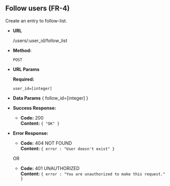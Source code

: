  **Follow users (FR-4)**
----
  Create an entry to follow-list.

* **URL**

  /users/:user_id/follow_list

* **Method:**

  `POST`
  
*  **URL Params**

   **Required:**
 
   `user_id=[integer]`

* **Data Params**
{
  follow_id=[integer]
}
* **Success Response:**

  * **Code:** 200 <br />
    **Content:** `{ "OK" }`
 
* **Error Response:**

  * **Code:** 404 NOT FOUND <br />
    **Content:** `{ error : "User doesn't exist" }`

  OR

  * **Code:** 401 UNAUTHORIZED <br />
    **Content:** `{ error : "You are unauthorized to make this request." }`
	
	
	
	
